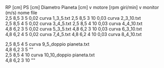 RP [cm]	PS [cm]	Diametro Pianeta [cm]	v motore [rpm giri/min]	v monitor (m/s)	nome file	
2,5	8,5	3	5	0,02	curva 1_3_5.txt	
2,5	8,5	3	10	0,03	curva 2_3_10.txt	
2,5	8,5	4	5	0,02	curva 3_4_5.txt	
2,5	8,5	4	10	0,03	curva 4_4_10.txt	
4,8	6,2	3	5	0,02	curva 5_3_5.txt	
4,8	6,2	3	10	0,03	curva 6_3_10.txt	
4,8	6,2	4	5	0,02	curva 7_4_5.txt	
4,8	6,2	4	10	0,03	curva 8_4_10.txt	
						
2,5	8,5	4	5		curva 9_5_doppio pianeta.txt	
4,8	6,2	3	5		""	
2,5	8,5	4	10		curva 10_10_doppio pianeta.txt	
4,8	6,2	3	10		""	


